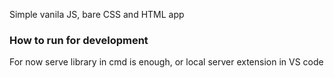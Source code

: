 Simple vanila JS, bare CSS and HTML app

###

### How to run for development

For now serve library in cmd is enough, or local server extension in VS code
